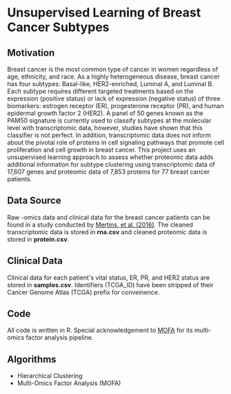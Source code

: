 # Unsupervised Learning of Breast Cancer Subtypes

## Motivation
Breast cancer is the most common type of cancer in women regardless of age, ethnicity, and race. As a highly heterogeneous disease, breast cancer has four subtypes: Basal-like, HER2-enriched, Luminal A, and Luminal B. Each subtype requires different targeted treatments based on the expression (positive status) or lack of expression (negative status) of three biomarkers: estrogen receptor (ER), progesterone receptor (PR), and human epidermal growth factor 2 (HER2). A panel of 50 genes known as the PAM50 signature is currently used to classify subtypes at the molecular level with transcriptomic data, however, studies have shown that this classifier is not perfect. In addition, transcriptomic data does not inform about the pivotal role of proteins in cell signaling pathways that promote cell proliferation and cell growth in breast cancer. This project uses an unsupervised learning approach to assess whether proteomic data adds additional information for subtype clustering using transcriptomic data of 17,607 genes and proteomic data of 7,853 proteins for 77 breast cancer patients.

## Data Source
Raw -omics data and clinical data for the breast cancer patients can be found in a study conducted by [Mertins, et al. (2016)](https://www.ncbi.nlm.nih.gov/pubmed/27251275). The cleaned transcriptomic data is stored in **rna.csv** and cleaned proteomic data is stored in **protein.csv**.

## Clinical Data
Clinical data for each patient's vital status, ER, PR, and HER2 status are stored in **samples.csv**. Identifiers (TCGA_ID) have been stripped of their Cancer Genome Atlas (TCGA) prefix for conveinence.

## Code
All code is written in R. Special acknowledgement to [MOFA](https://github.com/bioFAM/MOFA) for its multi-omics factor analysis pipeline. 

## Algorithms
- Hierarchical Clustering
- Multi-Omics Factor Analysis (MOFA)

